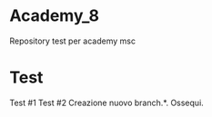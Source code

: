 # Academy_8
Repository test per academy msc

# Test

Test #1
Test #2
Creazione nuovo branch.*.
Ossequi.

